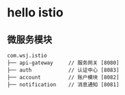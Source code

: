 # hello istio

## 微服务模块
~~~
com.wsj.istio     
├── api-gateway     // 服务网关 [8080]
├── auth            // 认证中心 [8083]
├── account         // 账户模块 [8082]
├── notification    // 消息通知 [8081]
~~~
